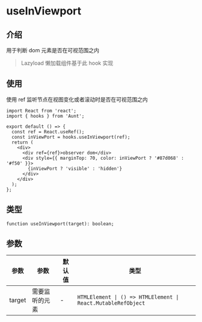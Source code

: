 # useInViewport

## 介绍

用于判断 dom 元素是否在可视范围之内

> Lazyload 懒加载组件基于此 hook 实现

## 使用

使用 ref 监听节点在视图变化或者滚动时是否在可视范围之内

```tsx
import React from 'react';
import { hooks } from 'Aunt';

export default () => {
  const ref = React.useRef();
  const inViewPort = hooks.useInViewport(ref);
  return (
    <div>
      <div ref={ref}>observer dom</div>
      <div style={{ marginTop: 70, color: inViewPort ? '#87d068' : '#f50' }}>
        {inViewPort ? 'visible' : 'hidden'}
      </div>
    </div>
  );
};
```

## 类型

```tsx
function useInViewport(target): boolean;
```

## 参数

| 参数   | 参数           | 默认值 | 类型                                                          |
| ------ | -------------- | ------ | ------------------------------------------------------------- |
| target | 需要监听的元素 | -      | `HTMLElement \| () => HTMLElement \| React.MutableRefObject ` |

